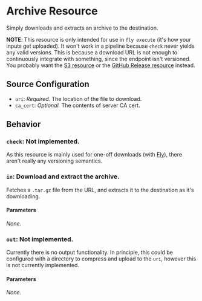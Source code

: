 # Archive Resource

Simply downloads and extracts an archive to the destination.

**NOTE**: This resource is only intended for use in `fly execute` (it's how
your inputs get uploaded). It won't work in a pipeline because `check` never
yields any valid versions. This is because a download URL is not enough to
continuously integrate with something, since the endpoint isn't versioned.
You probably want the [S3 resource](https://github.com/concourse/s3-resource)
or the [GitHub Release
resource](https://github.com/concourse/github-release-resource) instead.

## Source Configuration

* `uri`: *Required.* The location of the file to download.
* `ca_cert`: *Optional.* The contents of server CA cert.

## Behavior

### `check`: Not implemented.

As this resource is mainly used for one-off downloads (with
[Fly](https://github.com/concourse/fly)), there aren't really any versioning
semantics.


### `in`: Download and extract the archive.

Fetches a `.tar.gz` file from the URL, and extracts it to the destination as
it's downloading.


#### Parameters

*None.*


### `out`: Not implemented.

Currently there is no output functionality. In principle, this could be
configured with a directory to compress and upload to the `uri`, however
this is not currently implemented.

#### Parameters

*None.*
